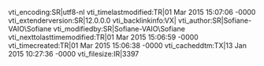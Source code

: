 vti_encoding:SR|utf8-nl
vti_timelastmodified:TR|01 Mar 2015 15:07:06 -0000
vti_extenderversion:SR|12.0.0.0
vti_backlinkinfo:VX|
vti_author:SR|Sofiane-VAIO\\Sofiane
vti_modifiedby:SR|Sofiane-VAIO\\Sofiane
vti_nexttolasttimemodified:TR|01 Mar 2015 15:06:59 -0000
vti_timecreated:TR|01 Mar 2015 15:06:38 -0000
vti_cacheddtm:TX|13 Jan 2015 10:27:36 -0000
vti_filesize:IR|3397
